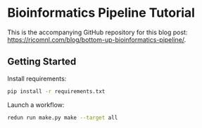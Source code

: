 # Bioinformatics Pipeline Tutorial

This is the accompanying GitHub repository for this blog post: https://ricomnl.com/blog/bottom-up-bioinformatics-pipeline/.

## Getting Started
Install requirements:
```bash
pip install -r requirements.txt
```

Launch a workflow:
```bash
redun run make.py make --target all
```